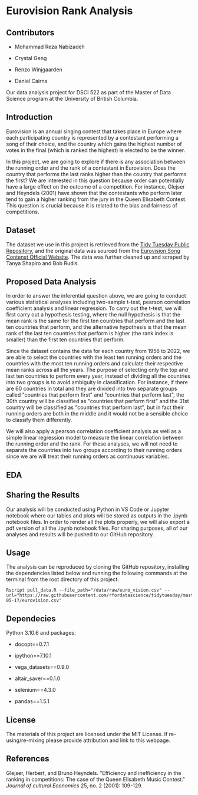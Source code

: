 # Eurovision Rank Analysis

## Contributors

-   Mohammad Reza Nabizadeh

-   Crystal Geng

-   Renzo Winjgaarden

-   Daniel Cairns

Our data analysis project for DSCI 522 as part of the Master of Data Science program at the University of British Columbia.

## Introduction

Eurovision is an annual singing contest that takes place in Europe where each participating country is represented by a contestant performing a song of their choice, and the country which gains the highest number of votes in the final (which is ranked the highest) is elected to be the winner.

In this project, we are going to explore if there is any association between the running order and the rank of a contestant in Eurovision. Does the country that performs the last ranks higher than the country that performs the first? We are interested in this question because order can potentially have a large effect on the outcome of a competition. For instance, Glejser and Heyndels (2001) have shown that the contestants who perform later tend to gain a higher ranking from the jury in the Queen Elisabeth Contest. This question is crucial because it is related to the bias and fairness of competitions.

## Dataset 

The dataset we use in this project is retrieved from the [Tidy Tuesday Public Repository](https://github.com/rfordatascience/tidytuesday/tree/master/data/2022/2022-05-17), and the original data was sourced from the [Eurovision Song Contenst Official Website](https://eurovision.tv/). The data was further cleaned up and scraped by Tanya Shapiro and Bob Rudis.

## Proposed Data Analysis

In order to answer the inferential question above, we are going to conduct various statistical analyses including two-sample t-test, pearson correlation coefficient analysis and linear regression. To carry out the t-test, we will first carry out a hypothesis testing, where the null hypothesis is that the mean rank is the same for the first ten countries that perform and the last ten countries that perform, and the alternative hypothesis is that the mean rank of the last ten countries that perform is higher (the rank index is smaller) than the first ten countries that perform.

Since the dataset contains the data for each country from 1956 to 2022, we are able to select the countries with the least ten running orders and the countries with the most ten running orders and calculate their respective mean ranks across all the years. The purpose of selecting only the top and last ten countries to perform every year, instead of dividing all the countries into two groups is to avoid ambiguity in classification. For instance, if there are 60 countries in total and they are divided into two separate groups called "countries that perform first" and "countries that perform last", the 30th country will be classified as "countries that perform first" and the 31st country will be classified as "countries that perform last", but in fact their running orders are both in the middle and it would not be a sensible choice to classify them differently.

We will also apply a pearson correlation coefficient analysis as well as a simple linear regression model to measure the linear correlation between the running order and the rank. For these analyses, we will not need to separate the countries into two groups according to their running orders since we are will treat their running orders as continuous variables.

## EDA

## Sharing the Results 

Our analysis will be conducted using Python in VS Code or Jupyter notebook where our tables and plots will be stored as outputs in the .ipynb notebook files. In order to render all the plots properly, we will also export a pdf version of all the .ipynb notebook files. For sharing purposes, all of our analyses and results will be pushed to our GitHub repository.

## Usage

The analysis can be reproduced by cloning the GitHub repository, installing the dependencies listed below and running the following commands at the terminal from the root directory of this project:

    Rscript pull_data.R --file_path="/data/raw/euro_vision.csv" --url="https://raw.githubusercontent.com/rfordatascience/tidytuesday/master/data/2022/2022-05-17/eurovision.csv"

## Dependecies

Python 3.10.6 and packages:

-   docopt==0.7.1

-   ipython==7.10.1

-   vega_datasets==0.9.0

-   altair_saver==0.1.0

-   selenium==4.3.0

-   pandas==1.5.1

## License

The materials of this project are licensed under the MIT License. If re-using/re-mixing please provide attribution and link to this webpage.

## References

Glejser, Herbert, and Bruno Heyndels. "Efficiency and inefficiency in the ranking in competitions: The case of the Queen Elisabeth Music Contest." *Journal of cultural Economics* 25, no. 2 (2001): 109-129.
